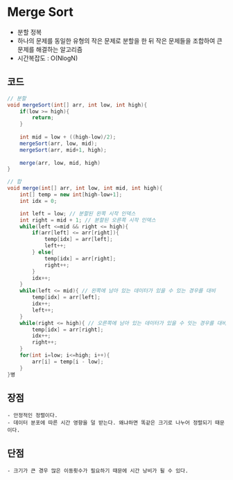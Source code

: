 # Merge Sort
- 분할 정복
- 하나의 문제를 동일한 유형의 작은 문제로 분할을 한 뒤 작은 문제들을 조합하여 큰 문제를 해결하는 알고리즘
- 시간복잡도 : O(NlogN)

## 코드
```java
// 분할
void mergeSort(int[] arr, int low, int high){
	if(low >= high){
		return;
	}
	
	int mid = low + ((high-low)/2);
	mergeSort(arr, low, mid);
	mergeSort(arr, mid+1, high);
	
	merge(arr, low, mid, high)
}

// 합
void merge(int[] arr, int low, int mid, int high){
	int[] temp = new int[high-low+1];
	int idx = 0;

	int left = low; // 분할된 왼쪽 시작 인덱스
	int right = mid + 1; // 분할된 오른쪽 시작 인덱스
	while(left <=mid && right <= high){
		if(arr[left] <= arr[right]){
			temp[idx] = arr[left];
			left++;
		} else{
			temp[idx] = arr[right];
			right++;
		}
		idx++;
	}
	while(left <= mid){ // 왼쪽에 남아 있는 데이터가 있을 수 있는 경우를 대비
		temp[idx] = arr[left];
		idx++;
		left++;
	}
	while(right <= high){ // 오른쪽에 남아 있는 데이터가 있을 수 잇는 경우를 대비
		temp[idx] = arr[right];
		idx++;
		right++;
	}
	for(int i=low; i<=high; i++){
		arr[i] = temp[i - low];
	}
}병

```

## 장점
	- 안정적인 정렬이다.
	- 데이터 분포에 따른 시간 영향을 덜 받는다. 왜냐하면 똑같은 크기로 나누어 정렬되기 때문이다.

## 단점
	- 크기가 큰 경우 많은 이동횟수가 필요하기 때문에 시간 낭비가 될 수 있다.
